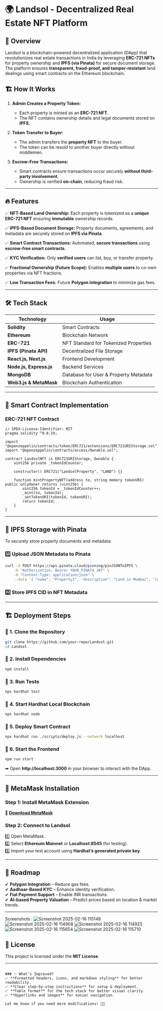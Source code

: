 # 🌍 Landsol - Decentralized Real Estate NFT Platform

## 🚀 Overview

Landsol is a blockchain-powered decentralized application (DApp) that revolutionizes real estate transactions in India by leveraging **ERC-721 NFTs** for property ownership and **IPFS (via Pinata)** for secure document storage. The platform ensures **transparent, fraud-proof, and tamper-resistant** land dealings using smart contracts on the Ethereum blockchain.

## 🏗 How It Works

1. **Admin Creates a Property Token:**  
   - Each property is minted as an **ERC-721 NFT**.
   - The NFT contains ownership details and legal documents stored on **IPFS**.
   
2. **Token Transfer to Buyer:**  
   - The admin transfers the **property NFT** to the buyer.  
   - The token can be resold to another buyer directly without middlemen.  

3. **Escrow-Free Transactions:**  
   - Smart contracts ensure transactions occur securely **without third-party involvement**.  
   - Ownership is verified **on-chain**, reducing fraud risk.  

---

## 🔥 Features

✅ **NFT-Based Land Ownership:** Each property is tokenized as a **unique ERC-721 NFT** ensuring **immutable** ownership records.  

✅ **IPFS-Based Document Storage:** Property documents, agreements, and metadata are securely stored on **IPFS via Pinata**.  

✅ **Smart Contract Transactions:** Automated, **secure transactions** using **escrow-free smart contracts**.  

✅ **KYC Verification:** Only **verified users** can list, buy, or transfer property.  

✅ **Fractional Ownership (Future Scope):** Enables **multiple users** to co-own properties via NFT fractions.  

✅ **Low Transaction Fees:** Future **Polygon integration** to minimize gas fees.  

---

## 🛠 Tech Stack

| **Technology**  | **Usage**  |
|-----------------|-----------|
| **Solidity**  | Smart Contracts  |
| **Ethereum**  | Blockchain Network  |
| **ERC-721**  | NFT Standard for Tokenized Properties  |
| **IPFS (Pinata API)**  | Decentralized File Storage  |
| **React.js, Next.js**  | Frontend Development  |
| **Node.js, Express.js**  | Backend Services  |
| **MongoDB**  | Database for User & Property Metadata  |
| **Web3.js & MetaMask**  | Blockchain Authentication  |

---

## 🔄 Smart Contract Implementation

### ERC-721 NFT Contract

```solidity
// SPDX-License-Identifier: MIT
pragma solidity ^0.8.19;

import "@openzeppelin/contracts/token/ERC721/extensions/ERC721URIStorage.sol";
import "@openzeppelin/contracts/access/Ownable.sol";

contract LandsolNFT is ERC721URIStorage, Ownable {
    uint256 private _tokenIdCounter;

    constructor() ERC721("LandsolProperty", "LAND") {}

    function mintPropertyNFT(address to, string memory tokenURI) public onlyOwner returns (uint256) {
        uint256 tokenId = _tokenIdCounter++;
        _mint(to, tokenId);
        _setTokenURI(tokenId, tokenURI);
        return tokenId;
    }
}
```

---

## 📂 IPFS Storage with Pinata

To securely store property documents and metadata:  

### **1️⃣ Upload JSON Metadata to Pinata**
```bash
curl -X POST https://api.pinata.cloud/pinning/pinJSONToIPFS \
    -H "Authorization: Bearer YOUR_PINATA_JWT" \
    -H "Content-Type: application/json" \
    --data '{ "name": "Property1", "description": "Land in Mumbai", "image": "https://ipfs.io/ipfs/{CID}" }'
```
### **2️⃣ Store IPFS CID in NFT Metadata**

---

## 🏗 Deployment Steps

### 🔹 **1. Clone the Repository**
```bash
git clone https://github.com/your-repo/Landsol.git
cd Landsol
```

### 🔹 **2. Install Dependencies**
```bash
npm install
```

### 🔹 **3. Run Tests**
```bash
npx hardhat test
```

### 🔹 **4. Start Hardhat Local Blockchain**
```bash
npx hardhat node
```

### 🔹 **5. Deploy Smart Contract**
```bash
npx hardhat run ./scripts/deploy.js --network localhost
```

### 🔹 **6. Start the Frontend**
```bash
npm run start
```
➡ Open **http://localhost:3000** in your browser to interact with the DApp.

---

## 🔗 MetaMask Installation

### **Step 1:** Install MetaMask Extension  
🔗 **[Download MetaMask](https://metamask.io/download/)**  

### **Step 2:** Connect to Landsol  
1️⃣ Open MetaMask.  
2️⃣ Select **Ethereum Mainnet** or **Localhost:8545** (for testing).  
3️⃣ Import your test account using **Hardhat’s generated private key**.  

---

## 📅 Roadmap

✔ **Polygon Integration** – Reduce gas fees.  
✔ **Aadhaar-Based KYC** – Enhance identity verification.  
✔ **Fiat Payment Support** – Enable INR transactions.  
✔ **AI-based Property Valuation** – Predict prices based on location & market trends.  

---

Screenshots :
![Screenshot 2025-02-16 115148](https://github.com/user-attachments/assets/365297c1-b146-4f98-bd4b-857b8f54039c)
![Screenshot 2025-02-16 114908](https://github.com/user-attachments/assets/9fd006dc-361a-405b-8ec7-6267e6f09d64)
![Screenshot 2025-02-16 114925](https://github.com/user-attachments/assets/866f7492-049c-4c93-b793-ab7273cc4ae0)
![Screenshot 2025-02-16 115654](https://github.com/user-attachments/assets/39d9aac9-af8c-4ee3-a59c-f6da47b60e15)
![Screenshot 2025-02-16 115710](https://github.com/user-attachments/assets/1409c5a8-4a58-41db-994b-233e4a5a5c8a)



## 📜 License

This project is licensed under the **MIT License**.

---
```

### ✨ What’s Improved?
✅ **Formatted headers, icons, and markdown styling** for better readability.  
✅ **Clear step-by-step instructions** for setup & deployment.  
✅ **Table format** for the tech stack for better visual clarity.  
✅ **Hyperlinks and images** for easier navigation.  

Let me know if you need more modifications! 🚀🔥
